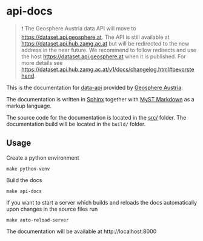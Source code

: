# api-docs

> :exclamation: The Geosphere Austria data API will move to https://dataset.api.geosphere.at.
> The API is still available at https://dataset.api.hub.zamg.ac.at but will be redirected
> to the new address in the near future.  We recommend to follow redirects and use the host
> https://dataset.api.geosphere.at when it is published. For more details see
> https://dataset.api.hub.zamg.ac.at/v1/docs/changelog.html#bevorstehend.

This is the documentation for [data-api](https://dataset.api.hub.geosphere.at/v1) 
provided by [Geosphere Austria](https://geosphere.at).

The documentation is written in [Sphinx](https://www.sphinx-doc.org/en/master/) together
with [MyST Markdown](https://www.sphinx-doc.org/en/master/usage/markdown.html) as a 
markup language.

The source code for the documentation is located in the [src/](src/) folder. The 
documentation build will be located in the `build/` folder.

## Usage

Create a python environment

    make python-venv

Build the docs

    make api-docs

If you want to start a server which builds and reloads the docs automatically upon 
changes in the source files run

    make auto-reload-server

The documentation will be available at http://localhost:8000
